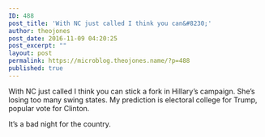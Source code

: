 ```yaml
---
ID: 488
post_title: 'With NC just called I think you can&#8230;'
author: theojones
post_date: 2016-11-09 04:20:25
post_excerpt: ""
layout: post
permalink: https://microblog.theojones.name/?p=488
published: true
---
```

<p>With NC just called I think you can stick a fork in Hillary’s campaign. She’s losing too many swing states. My prediction is electoral college for Trump, popular vote for Clinton. </p><p>It&rsquo;s a bad night for the country. </p>